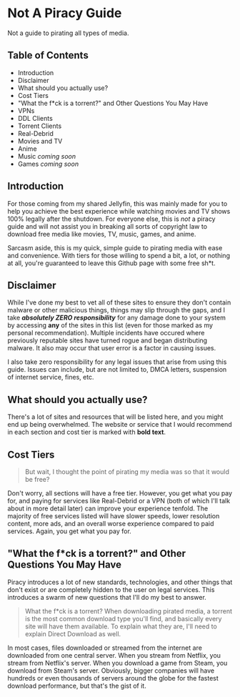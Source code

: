 # Not A Piracy Guide
Not a guide to pirating all types of media.

## Table of Contents
* Introduction
* Disclaimer
* What should you actually use?
* Cost Tiers
* "What the f\*ck is a torrent?" and Other Questions You May Have
* VPNs
* DDL Clients
* Torrent Clients
* Real-Debrid
* Movies and TV
* Anime
* Music _coming soon_
* Games _coming soon_

## Introduction
For those coming from my shared Jellyfin, this was mainly made for you to help you achieve the best experience while watching movies and TV shows 100% legally after the shutdown. For everyone else, this is _not_ a piracy guide and will not assist you in breaking all sorts of copyright law to download free media like movies, TV, music, games, and anime. 

Sarcasm aside, this is my quick, simple guide to pirating media with ease and convenience. With tiers for those willing to spend a bit, a lot, or nothing at all, you're guaranteed to leave this Github page with some free sh\*t.

## Disclaimer
While I've done my best to vet all of these sites to ensure they don't contain malware or other malicious things, things may slip through the gaps, and I take ***absolutely ZERO responsibility*** for any damage done to your system by accessing **any** of the sites in this list (even for those marked as my personal recommendation). Multiple incidents have occured where previously reputable sites have turned rogue and began distributing malware. It also may occur that user error is a factor in causing issues.

I also take zero responsibility for any legal issues that arise from using this guide. Issues can include, but are not limited to, DMCA letters, suspension of internet service, fines, etc.

## What should you actually use?
There's a lot of sites and resources that will be listed here, and you might end up being overwhelmed. The website or service that I would recommend in each section and cost tier is marked with **bold text**.

## Cost Tiers
> But wait, I thought the point of pirating my media was so that it would be free?

Don't worry, all sections will have a free tier. However, you get what you pay for, and paying for services like Real-Debrid or a VPN (both of which I'll talk about in more detail later) can improve your experience tenfold. The majority of free services listed will have slower speeds, lower resolution content, more ads, and an overall worse experience compared to paid services. Again, you get what you pay for.

## "What the f\*ck is a torrent?" and Other Questions You May Have
Piracy introduces a lot of new standards, technologies, and other things that don't exist or are completely hidden to the user on legal services. This introduces a swarm of new questions that I'll do my best to answer.

> What the f\*ck is a torrent?
When downloading pirated media, a torrent is the most common download type you'll find, and basically every site will have them available. To explain what they are, I'll need to explain Direct Download as well.

In most cases, files downloaded or streamed from the internet are downloaded from one central server. When you stream from Netflix, you stream from Netflix's server. When you download a game from Steam, you download from Steam's server. Obviously, bigger companies will have hundreds or even thousands of servers around the globe for the fastest download performance, but that's the gist of it.
